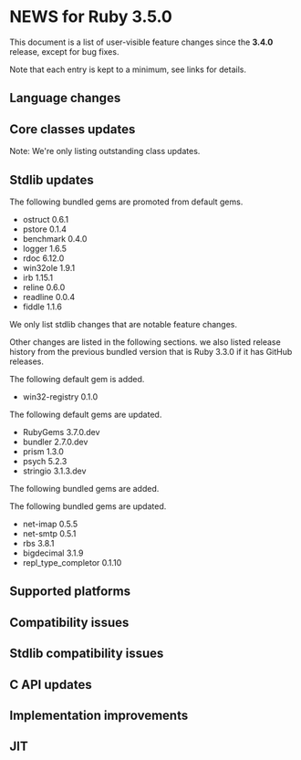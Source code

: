 # NEWS for Ruby 3.5.0

This document is a list of user-visible feature changes
since the **3.4.0** release, except for bug fixes.

Note that each entry is kept to a minimum, see links for details.

## Language changes

## Core classes updates

Note: We're only listing outstanding class updates.

## Stdlib updates

The following bundled gems are promoted from default gems.

* ostruct 0.6.1
* pstore 0.1.4
* benchmark 0.4.0
* logger 1.6.5
* rdoc 6.12.0
* win32ole 1.9.1
* irb 1.15.1
* reline 0.6.0
* readline 0.0.4
* fiddle 1.1.6

We only list stdlib changes that are notable feature changes.

Other changes are listed in the following sections. we also listed release history from the previous bundled version that is Ruby 3.3.0 if it has GitHub releases.

The following default gem is added.

* win32-registry 0.1.0

The following default gems are updated.

* RubyGems 3.7.0.dev
* bundler 2.7.0.dev
* prism 1.3.0
* psych 5.2.3
* stringio 3.1.3.dev

The following bundled gems are added.


The following bundled gems are updated.

* net-imap 0.5.5
* net-smtp 0.5.1
* rbs 3.8.1
* bigdecimal 3.1.9
* repl_type_completor 0.1.10

## Supported platforms

## Compatibility issues

## Stdlib compatibility issues

## C API updates

## Implementation improvements

## JIT
